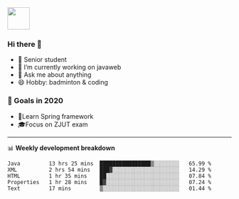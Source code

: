<img src="https://github.com/egoist/egoist/raw/master/balloon.gif" width="50">

### Hi there 🐏

- 🌱 Senior student
- 🔭 I’m currently working on javaweb
- 💬 Ask me about anything
- 😄 Hobby: badminton & coding

### 🚀 Goals in 2020
+ 🍃Learn Spring framework
+ 🎓Focus on ZJUT exam
-------

📊 **Weekly development breakdown**
<!--START_SECTION:waka-->
```text
Java         13 hrs 25 mins  ████████████████▒░░░░░░░░   65.99 % 
XML          2 hrs 54 mins   ███▓░░░░░░░░░░░░░░░░░░░░░   14.29 % 
HTML         1 hr 35 mins    ██░░░░░░░░░░░░░░░░░░░░░░░   07.84 % 
Properties   1 hr 28 mins    █▓░░░░░░░░░░░░░░░░░░░░░░░   07.24 % 
Text         17 mins         ▒░░░░░░░░░░░░░░░░░░░░░░░░   01.44 % 
```
<!--END_SECTION:waka-->
